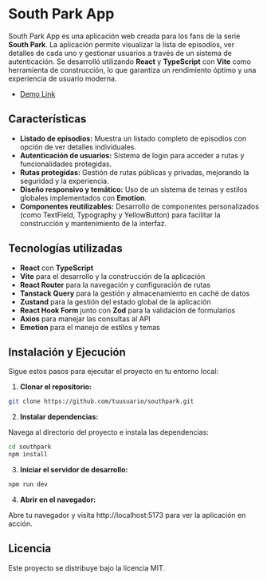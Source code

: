 # South Park App

South Park App es una aplicación web creada para los fans de la serie **South Park**. La aplicación permite visualizar la lista de episodios, ver detalles de cada uno y gestionar usuarios a través de un sistema de autenticación. Se desarrolló utilizando **React** y **TypeScript** con **Vite** como herramienta de construcción, lo que garantiza un rendimiento óptimo y una experiencia de usuario moderna.

-   [Demo Link](https://southpark-danielpz.netlify.app)

## Características

-   **Listado de episodios:** Muestra un listado completo de episodios con opción de ver detalles individuales.
-   **Autenticación de usuarios:** Sistema de login para acceder a rutas y funcionalidades protegidas.
-   **Rutas protegidas:** Gestión de rutas públicas y privadas, mejorando la seguridad y la experiencia.
-   **Diseño responsivo y temático:** Uso de un sistema de temas y estilos globales implementados con **Emotion**.
-   **Componentes reutilizables:** Desarrollo de componentes personalizados (como TextField, Typography y YellowButton) para facilitar la construcción y mantenimiento de la interfaz.

## Tecnologías utilizadas

-   **React** con **TypeScript**
-   **Vite** para el desarrollo y la construcción de la aplicación
-   **React Router** para la navegación y configuración de rutas
-   **Tanstack Query** para la gestión y almacenamiento en caché de datos
-   **Zustand** para la gestión del estado global de la aplicación
-   **React Hook Form** junto con **Zod** para la validación de formularios
-   **Axios** para manejar las consultas al API
-   **Emotion** para el manejo de estilos y temas

## Instalación y Ejecución

Sigue estos pasos para ejecutar el proyecto en tu entorno local:

1. **Clonar el repositorio:**

```bash
git clone https://github.com/tuusuario/southpark.git
```

2. **Instalar dependencias:**

Navega al directorio del proyecto e instala las dependencias:

```bash
cd southpark
npm install
```

3. **Iniciar el servidor de desarrollo:**

```bash
npm run dev
```

4. **Abrir en el navegador:**

Abre tu navegador y visita http://localhost:5173 para ver la aplicación en acción.

## Licencia

Este proyecto se distribuye bajo la licencia MIT.
